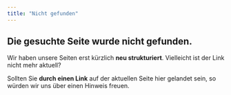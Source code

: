 ```yaml
---
title: "Nicht gefunden"
---
```


## Die gesuchte Seite wurde nicht gefunden.

Wir haben unsere Seiten erst kürzlich **neu strukturiert**. Vielleicht ist der Link nicht mehr aktuell?

Sollten Sie **durch einen Link** auf der aktuellen Seite hier gelandet sein, so würden wir uns über einen Hinweis freuen.

